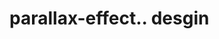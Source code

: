 # parallax-effect.. desgin                                                                                                                                                                                                                                                                                                                                                                                                                                                                                                                                                     
